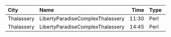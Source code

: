| City       | Name                             |  Time | Type | Price | Capacity | Booked |
| :--------- | :------------------------------- | ----: | :--- | ----: | -------: | -----: |
| Thalassery | LibertyParadiseComplexThalassery | 11:30 | Perl |  125₹ |      250 |    210 |
| Thalassery | LibertyParadiseComplexThalassery | 14:45 | Perl |  125₹ |      250 |    210 |